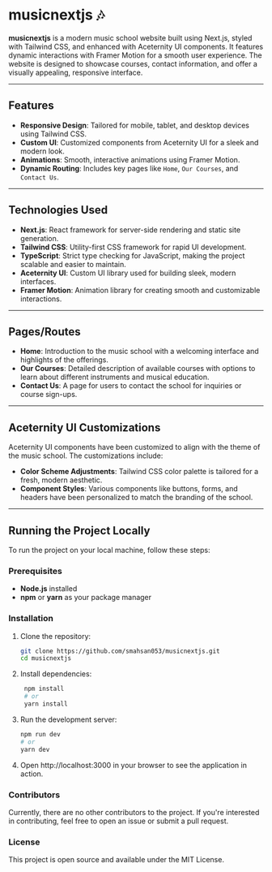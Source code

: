 # musicnextjs 🎶

**musicnextjs** is a modern music school website built using Next.js, styled with Tailwind CSS, and enhanced with Aceternity UI components. It features dynamic interactions with Framer Motion for a smooth user experience. The website is designed to showcase courses, contact information, and offer a visually appealing, responsive interface.

---

## Features

- **Responsive Design**: Tailored for mobile, tablet, and desktop devices using Tailwind CSS.
- **Custom UI**: Customized components from Aceternity UI for a sleek and modern look.
- **Animations**: Smooth, interactive animations using Framer Motion.
- **Dynamic Routing**: Includes key pages like `Home`, `Our Courses`, and `Contact Us`.

---

## Technologies Used

- **Next.js**: React framework for server-side rendering and static site generation.
- **Tailwind CSS**: Utility-first CSS framework for rapid UI development.
- **TypeScript**: Strict type checking for JavaScript, making the project scalable and easier to maintain.
- **Aceternity UI**: Custom UI library used for building sleek, modern interfaces.
- **Framer Motion**: Animation library for creating smooth and customizable interactions.

---

## Pages/Routes

- **Home**: Introduction to the music school with a welcoming interface and highlights of the offerings.
- **Our Courses**: Detailed description of available courses with options to learn about different instruments and musical education.
- **Contact Us**: A page for users to contact the school for inquiries or course sign-ups.

---

## Aceternity UI Customizations

Aceternity UI components have been customized to align with the theme of the music school. The customizations include:

- **Color Scheme Adjustments**: Tailwind CSS color palette is tailored for a fresh, modern aesthetic.
- **Component Styles**: Various components like buttons, forms, and headers have been personalized to match the branding of the school.

---

## Running the Project Locally

To run the project on your local machine, follow these steps:

### Prerequisites

- **Node.js** installed
- **npm** or **yarn** as your package manager

### Installation

1. Clone the repository:

   ```bash
   git clone https://github.com/smahsan053/musicnextjs.git
   cd musicnextjs

   ```

2. Install dependencies:

   ```bash
    npm install
    # or
    yarn install
   ```

3. Run the development server:

   ```bash
   npm run dev
   # or
   yarn dev
   ```

4. Open http://localhost:3000 in your browser to see the application in action.

### Contributors

Currently, there are no other contributors to the project. If you're interested in contributing, feel free to open an issue or submit a pull request.

### License

This project is open source and available under the MIT License.
